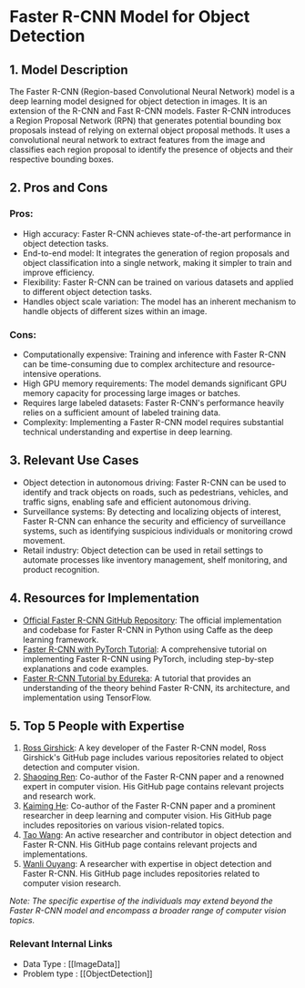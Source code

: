 # Faster R-CNN Model for Object Detection

## 1. Model Description
The Faster R-CNN (Region-based Convolutional Neural Network) model is a deep learning model designed for object detection in images. It is an extension of the R-CNN and Fast R-CNN models. Faster R-CNN introduces a Region Proposal Network (RPN) that generates potential bounding box proposals instead of relying on external object proposal methods. It uses a convolutional neural network to extract features from the image and classifies each region proposal to identify the presence of objects and their respective bounding boxes. 

## 2. Pros and Cons

### Pros:
- High accuracy: Faster R-CNN achieves state-of-the-art performance in object detection tasks.
- End-to-end model: It integrates the generation of region proposals and object classification into a single network, making it simpler to train and improve efficiency.
- Flexibility: Faster R-CNN can be trained on various datasets and applied to different object detection tasks.
- Handles object scale variation: The model has an inherent mechanism to handle objects of different sizes within an image.

### Cons:
- Computationally expensive: Training and inference with Faster R-CNN can be time-consuming due to complex architecture and resource-intensive operations.
- High GPU memory requirements: The model demands significant GPU memory capacity for processing large images or batches.
- Requires large labeled datasets: Faster R-CNN's performance heavily relies on a sufficient amount of labeled training data.
- Complexity: Implementing a Faster R-CNN model requires substantial technical understanding and expertise in deep learning.

## 3. Relevant Use Cases
- Object detection in autonomous driving: Faster R-CNN can be used to identify and track objects on roads, such as pedestrians, vehicles, and traffic signs, enabling safe and efficient autonomous driving.
- Surveillance systems: By detecting and localizing objects of interest, Faster R-CNN can enhance the security and efficiency of surveillance systems, such as identifying suspicious individuals or monitoring crowd movement.
- Retail industry: Object detection can be used in retail settings to automate processes like inventory management, shelf monitoring, and product recognition.

## 4. Resources for Implementation

- [Official Faster R-CNN GitHub Repository](https://github.com/rbgirshick/py-faster-rcnn): The official implementation and codebase for Faster R-CNN in Python using Caffe as the deep learning framework.
- [Faster R-CNN with PyTorch Tutorial](https://github.com/deeplearninghelsinki/dlh_deeplearningcourse_2018/wiki/Faster-R-CNN-Tutorial): A comprehensive tutorial on implementing Faster R-CNN using PyTorch, including step-by-step explanations and code examples.
- [Faster R-CNN Tutorial by Edureka](https://www.edureka.co/blog/faster-r-cnn-tutorial/): A tutorial that provides an understanding of the theory behind Faster R-CNN, its architecture, and implementation using TensorFlow.

## 5. Top 5 People with Expertise

1. [Ross Girshick](https://github.com/rbgirshick): A key developer of the Faster R-CNN model, Ross Girshick's GitHub page includes various repositories related to object detection and computer vision.
2. [Shaoqing Ren](https://github.com/ShaoqingRen): Co-author of the Faster R-CNN paper and a renowned expert in computer vision. His GitHub page contains relevant projects and research work.
3. [Kaiming He](https://github.com/KaimingHe): Co-author of the Faster R-CNN paper and a prominent researcher in deep learning and computer vision. His GitHub page includes repositories on various vision-related topics.
4. [Tao Wang](https://github.com/TaoWang1995): An active researcher and contributor in object detection and Faster R-CNN. His GitHub page contains relevant projects and implementations.
5. [Wanli Ouyang](https://github.com/owliang): A researcher with expertise in object detection and Faster R-CNN. His GitHub page includes repositories related to computer vision research.

*Note: The specific expertise of the individuals may extend beyond the Faster R-CNN model and encompass a broader range of computer vision topics.*


 ### Relevant Internal Links
- Data Type : [[ImageData]]
- Problem type : [[ObjectDetection]]
